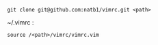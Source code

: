 ```
git clone git@github.com:natb1/vimrc.git <path>
```
~/.vimrc :
```
source /<path>/vimrc/vimrc.vim
```
